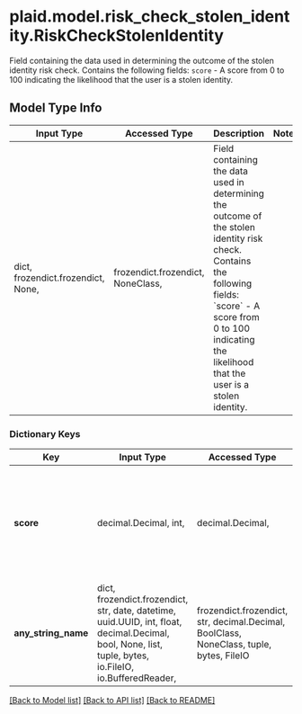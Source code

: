 # plaid.model.risk_check_stolen_identity.RiskCheckStolenIdentity

Field containing the data used in determining the outcome of the stolen identity risk check.  Contains the following fields:  `score` - A score from 0 to 100 indicating the likelihood that the user is a stolen identity.

## Model Type Info
Input Type | Accessed Type | Description | Notes
------------ | ------------- | ------------- | -------------
dict, frozendict.frozendict, None,  | frozendict.frozendict, NoneClass,  | Field containing the data used in determining the outcome of the stolen identity risk check.  Contains the following fields:  &#x60;score&#x60; - A score from 0 to 100 indicating the likelihood that the user is a stolen identity. | 

### Dictionary Keys
Key | Input Type | Accessed Type | Description | Notes
------------ | ------------- | ------------- | ------------- | -------------
**score** | decimal.Decimal, int,  | decimal.Decimal,  | A score from 0 to 100 indicating the likelihood that the user is a stolen identity. | 
**any_string_name** | dict, frozendict.frozendict, str, date, datetime, uuid.UUID, int, float, decimal.Decimal, bool, None, list, tuple, bytes, io.FileIO, io.BufferedReader,  | frozendict.frozendict, str, decimal.Decimal, BoolClass, NoneClass, tuple, bytes, FileIO | any string name can be used but the value must be the correct type | [optional]

[[Back to Model list]](../../README.md#documentation-for-models) [[Back to API list]](../../README.md#documentation-for-api-endpoints) [[Back to README]](../../README.md)

